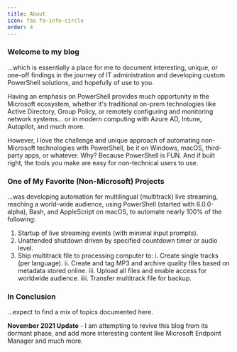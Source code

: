 ```yaml
---
title: About
icon: fas fa-info-circle
order: 4
---
```


### Welcome to my blog

...which is essentially a place for me to document interesting, unique, or one-off findings in the journey of IT administration and developing custom PowerShell solutions, and hopefully of use to you.

Having an emphasis on PowerShell provides much opportunity in the Microsoft ecosystem, whether it's traditional on-prem technologies like Active Directory, Group Policy, or remotely configuring and monitoring network systems... or in modern computing with Azure AD, Intune, Autopilot, and much more.

However, I love the challenge and unique approach of automating non-Microsoft technologies with PowerShell, be it on Windows, macOS, third-party apps, or whatever. Why? Because PowerShell is FUN. And if built right, the tools you make are easy for non-technical users to use.

### One of My Favorite (Non-Microsoft) Projects

...was developing automation for multilingual (multitrack) live streaming, reaching a world-wide audience, using PowerShell (started with 6.0.0-alpha), Bash, and AppleScript on macOS, to automate nearly 100% of the following:

1. Startup of live streaming events (with minimal input prompts).
2. Unattended shutdown driven by specified countdown timer or audio level.
3. Ship multitrack file to processing computer to:
   i. Create single tracks (per language).
   ii. Create and tag MP3 and archive quality files based on metadata stored online.
   iii. Upload all files and enable access for worldwide audience.
   iiii. Transfer multitrack file for backup.

### In Conclusion

...expect to find a mix of topics documented here.

**November 2021 Update** - I am attempting to revive this blog from its dormant phase, and add more interesting content like Microsoft Endpoint Manager and much more.
